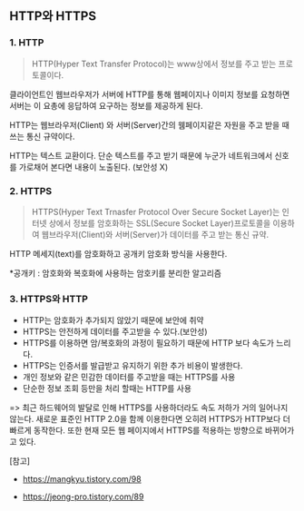 ## HTTP와 HTTPS

### 1. HTTP

> HTTP(Hyper Text Transfer Protocol)는 www상에서 정보를 주고 받는 프로토콜이다. 

클라이언트인 웹브라우저가 서버에 HTTP를 통해 웹페이지나 이미지 정보를 요청하면 서버는 이 요총에 응답하여 요구하는 정보를 제공하게 된다.

HTTP는 웹브라우저(Client) 와 서버(Server)간의 웸페이지같은 자원을 주고 받을 때 쓰는 통신 규약이다.

HTTP는 텍스트 교환이다. 단순 텍스트를 주고 받기 때문에 누군가 네트워크에서 신호를 가로채어 본다면 내용이 노출된다. (보안성 X)



### 2. HTTPS

> HTTPS(Hyper Text Trnasfer Protocol Over Secure Socket Layer)는 인터넷 상에서 정보를 암호화하는 SSL(Secure Socket Layer)프로토콜을 이용하여 웹브라우저(Client)와 서버(Server)가 데이터를 주고 받는 통신 규약.

HTTP 메세지(text)를 암호화하고 공개키 암호화 방식을 사용한다.

*공개키 : 암호화와 복호화에 사용하는 암호키를 분리한 알고리즘



### 3. HTTPS와 HTTP

- HTTP는 암호화가 추가되지 않았기 때문에 보안에 취약
- HTTPS는 안전하게 데이터를 주고받을 수 있다.(보안성)
- HTTPS를 이용하면 암/복호화의 과정이 필요하기 때문에 HTTP 보다 속도가 느리다. 
- HTTPS는 인증서를 발급받고 유지하기 위한 추가 비용이 발생한다.
- 개인 정보와 같은 민감한 데이터를 주고받을 때는 HTTPS를 사용
- 단순한 정보 조회 등만을 처리 할때는 HTTP를 사용

=> 최근 하드웨어의 발달로 인해 HTTPS를 사용하더라도 속도 저하가 거의 일어나지 않는다. 새로운 표준인 HTTP 2.0을 함께 이용한다면 오히려 HTTPS가 HTTP보다 더 빠르게 동작한다. 또한 현재 모든 웹 페이지에서 HTTPS를 적용하는 방향으로 바뀌어가고 있다. 





[참고]

- https://mangkyu.tistory.com/98

- https://jeong-pro.tistory.com/89